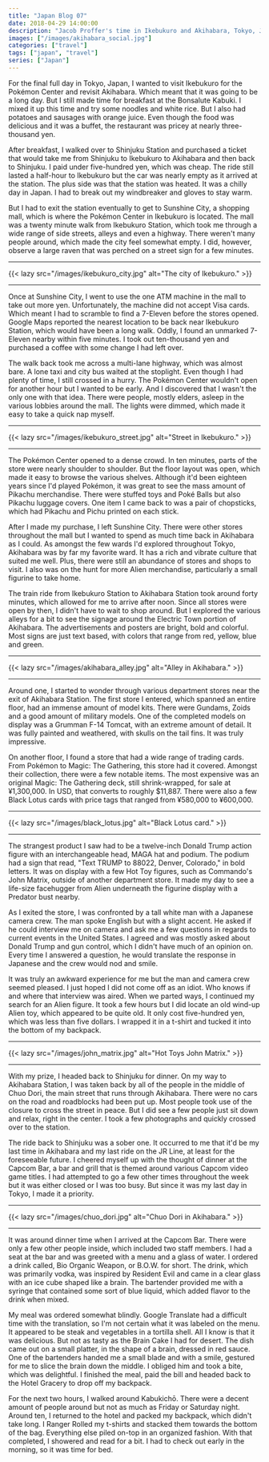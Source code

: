 ```yaml
---
title: "Japan Blog 07"
date: 2018-04-29 14:00:00
description: "Jacob Proffer's time in Ikebukuro and Akihabara, Tokyo, Japan."
images: ["/images/akihabara_social.jpg"]
categories: ["travel"]
tags: ["japan", "travel"]
series: ["Japan"]
---
```


For the final full day in Tokyo, Japan, I wanted to visit Ikebukuro for the Pokémon Center and revisit Akihabara. Which meant that it was going to be a long day. But I still made time for breakfast at the Bonsalute Kabuki. I mixed it up this time and try some noodles and white rice. But I also had potatoes and sausages with orange juice. Even though the food was delicious and it was a buffet, the restaurant was pricey at nearly three-thousand yen.

After breakfast, I walked over to Shinjuku Station and purchased a ticket that would take me from Shinjuku to Ikebukuro to Akihabara and then back to Shinjuku. I paid under five-hundred yen, which was cheap. The ride still lasted a half-hour to Ikebukuro but the car was nearly empty as it arrived at the station. The plus side was that the station was heated. It was a chilly day in Japan. I had to break out my windbreaker and gloves to stay warm.

But I had to exit the station eventually to get to Sunshine City, a shopping mall, which is where the Pokémon Center in Ikebukuro is located. The mall was a twenty minute walk from Ikebukuro Station, which took me through a wide range of side streets, alleys and even a highway. There weren't many people around, which made the city feel somewhat empty. I did, however, observe a large raven that was perched on a street sign for a few minutes.

---

{{< lazy src="/images/ikebukuro_city.jpg" alt="The city of Ikebukuro." >}}

---

Once at Sunshine City, I went to use the one ATM machine in the mall to take out more yen. Unfortunately, the machine did not accept Visa cards. Which meant I had to scramble to find a 7-Eleven before the stores opened. Google Maps reported the nearest location to be back near Ikebukuro Station, which would have been a long walk. Oddly, I found an unmarked 7-Eleven nearby within five minutes. I took out ten-thousand yen and purchased a coffee with some change I had left over.

The walk back took me across a multi-lane highway, which was almost bare. A lone taxi and city bus waited at the stoplight. Even though I had plenty of time, I still crossed in a hurry. The Pokémon Center wouldn't open for another hour but I wanted to be early. And I discovered that I wasn't the only one with that idea. There were people, mostly elders, asleep in the various lobbies around the mall. The lights were dimmed, which made it easy to take a quick nap myself.

---

{{< lazy src="/images/ikebukuro_street.jpg" alt="Street in Ikebukuro." >}}

---

The Pokémon Center opened to a dense crowd. In ten minutes, parts of the store were nearly shoulder to shoulder. But the floor layout was open, which made it easy to browse the various shelves. Although it'd been eighteen years since I'd played Pokémon, it was great to see the mass amount of Pikachu merchandise. There were stuffed toys and Poké Balls but also Pikachu luggage covers. One item I came back to was a pair of chopsticks, which had Pikachu and Pichu printed on each stick.

After I made my purchase, I left Sunshine City. There were other stores throughout the mall but I wanted to spend as much time back in Akihabara as I could. As amongst the few wards I'd explored throughout Tokyo, Akihabara was by far my favorite ward. It has a rich and vibrate culture that suited me well. Plus, there were still an abundance of stores and shops to visit. I also was on the hunt for more Alien merchandise, particularly a small figurine to take home.

The train ride from Ikebukuro Station to Akihabara Station took around forty minutes, which allowed for me to arrive after noon. Since all stores were open by then, I didn't have to wait to shop around. But I explored the various alleys for a bit to see the signage around the Electric Town portion of Akihabara. The advertisements and posters are bright, bold and colorful. Most signs are just text based, with colors that range from red, yellow, blue and green.

---

{{< lazy src="/images/akihabara_alley.jpg" alt="Alley in Akihabara." >}}

---

Around one, I started to wonder through various department stores near the exit of Akihabara Station. The first store I entered, which spanned an entire floor, had an immense amount of model kits. There were Gundams, Zoids and a good amount of military models. One of the completed models on display was a Grumman F-14 Tomcat, with an extreme amount of detail. It was fully painted and weathered, with skulls on the tail fins. It was truly impressive.

On another floor, I found a store that had a wide range of trading cards. From Pokémon to Magic: The Gathering, this store had it covered. Amongst their collection, there were a few notable items. The most expensive was an original Magic: The Gathering deck, still shrink-wrapped, for sale at ¥1,300,000. In USD, that converts to roughly $11,887. There were also a few Black Lotus cards with price tags that ranged from ¥580,000 to ¥600,000.

---

{{< lazy src="/images/black_lotus.jpg" alt="Black Lotus card." >}}

---

The strangest product I saw had to be a twelve-inch Donald Trump action figure with an interchangeable head, MAGA hat and podium. The podium had a sign that read, "Text TRUMP to 88022, Denver, Colorado," in bold letters. It was on display with a few Hot Toy figures, such as Commando's John Matrix, outside of another department store. It made my day to see a life-size facehugger from Alien underneath the figurine display with a Predator bust nearby.

As I exited the store, I was confronted by a tall white man with a Japanese camera crew. The man spoke English but with a slight accent. He asked if he could interview me on camera and ask me a few questions in regards to current events in the United States. I agreed and was mostly asked about Donald Trump and gun control, which I didn't have much of an opinion on. Every time I answered a question, he would translate the response in Japanese and the crew would nod and smile.

It was truly an awkward experience for me but the man and camera crew seemed pleased. I just hoped I did not come off as an idiot. Who knows if and where that interview was aired. When we parted ways, I continued my search for an Alien figure. It took a few hours but I did locate an old wind-up Alien toy, which appeared to be quite old. It only cost five-hundred yen, which was less than five dollars. I wrapped it in a t-shirt and tucked it into the bottom of my backpack.

---

{{< lazy src="/images/john_matrix.jpg" alt="Hot Toys John Matrix." >}}

---

With my prize, I headed back to Shinjuku for dinner. On my way to Akihabara Station, I was taken back by all of the people in the middle of Chuo Dori, the main street that runs through Akihabara. There were no cars on the road and roadblocks had been put up. Most people took use of the closure to cross the street in peace. But I did see a few people just sit down and relax, right in the center. I took a few photographs and quickly crossed over to the station.

The ride back to Shinjuku was a sober one. It occurred to me that it'd be my last time in Akihabara and my last ride on the JR Line, at least for the foreseeable future. I cheered myself up with the thought of dinner at the Capcom Bar, a bar and grill that is themed around various Capcom video game titles. I had attempted to go a few other times throughout the week but it was either closed or I was too busy. But since it was my last day in Tokyo, I made it a priority.

---

{{< lazy src="/images/chuo_dori.jpg" alt="Chuo Dori in Akihabara." >}}

---

It was around dinner time when I arrived at the Capcom Bar. There were only a few other people inside, which included two staff members. I had a seat at the bar and was greeted with a menu and a glass of water. I ordered a drink called, Bio Organic Weapon, or B.O.W. for short. The drink, which was primarily vodka, was inspired by Resident Evil and came in a clear glass with an ice cube shaped like a brain. The bartender provided me with a syringe that contained some sort of blue liquid, which added flavor to the drink when mixed.

My meal was ordered somewhat blindly. Google Translate had a difficult time with the translation, so I'm not certain what it was labeled on the menu. It appeared to be steak and vegetables in a tortilla shell. All I know is that it was delicious. But not as tasty as the Brain Cake I had for desert. The dish came out on a small platter, in the shape of a brain, dressed in red sauce. One of the bartenders handed me a small blade and with a smile, gestured for me to slice the brain down the middle. I obliged him and took a bite, which was delightful. I finished the meal, paid the bill and headed back to the Hotel Gracery to drop off my backpack.

For the next two hours, I walked around Kabukichō. There were a decent amount of people around but not as much as Friday or Saturday night. Around ten, I returned to the hotel and packed my backpack, which didn't take long. I Ranger Rolled my t-shirts and stacked them towards the bottom of the bag. Everything else piled on-top in an organized fashion. With that completed, I showered and read for a bit. I had to check out early in the morning, so it was time for bed.

